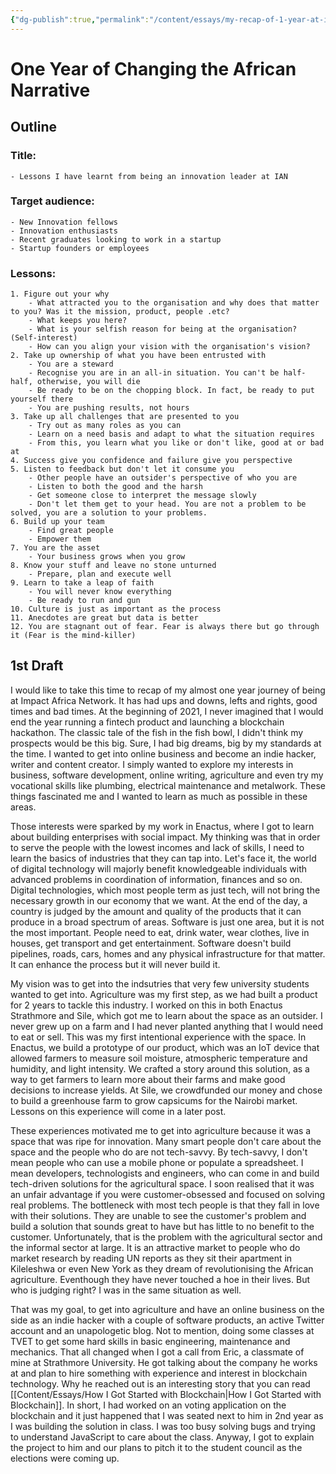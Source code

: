```yaml
---
{"dg-publish":true,"permalink":"/content/essays/my-recap-of-1-year-at-ian/"}
---
```


# One Year of Changing the African Narrative
## Outline
### Title: 
	- Lessons I have learnt from being an innovation leader at IAN

### Target audience:
	- New Innovation fellows
	- Innovation enthusiasts
	- Recent graduates looking to work in a startup
	- Startup founders or employees
### Lessons:
	1. Figure out your why
		- What attracted you to the organisation and why does that matter to you? Was it the mission, product, people .etc?
		- What keeps you here?
		- What is your selfish reason for being at the organisation? (Self-interest)
		- How can you align your vision with the organisation's vision?
	2. Take up ownership of what you have been entrusted with
		- You are a steward
		- Recognise you are in an all-in situation. You can't be half-half, otherwise, you will die
		- Be ready to be on the chopping block. In fact, be ready to put yourself there
		- You are pushing results, not hours
	3. Take up all challenges that are presented to you
		- Try out as many roles as you can
		- Learn on a need basis and adapt to what the situation requires
		- From this, you learn what you like or don't like, good at or bad at
	4. Success give you confidence and failure give you perspective
	5. Listen to feedback but don't let it consume you
		- Other people have an outsider's perspective of who you are
		- Listen to both the good and the harsh
		- Get someone close to interpret the message slowly
		- Don't let them get to your head. You are not a problem to be solved, you are a solution to your problems. 
	6. Build up your team
		- Find great people
		- Empower them
	7. You are the asset
		- Your business grows when you grow
	8. Know your stuff and leave no stone unturned
		- Prepare, plan and execute well
	9. Learn to take a leap of faith
		- You will never know everything
		- Be ready to run and gun
	10. Culture is just as important as the process
	11. Anecdotes are great but data is better
	12. You are stagnant out of fear. Fear is always there but go through it (Fear is the mind-killer)


## 1st Draft

I would like to take this time to recap of my almost one year journey of being at Impact Africa Network. It has had ups and downs, lefts and rights, good times and bad times. At the beginning of 2021, I never imagined that I would end the year running a fintech product and launching a blockchain hackathon. The classic tale of the fish in the fish bowl, I didn't think my prospects would be this big. Sure, I had big dreams, big by my standards at the time. I wanted to get into online business and become an indie hacker, writer and content creator. I simply wanted to explore my interests in business, software development, online writing, agriculture and even try my vocational skills like plumbing, electrical maintenance and metalwork. These things fascinated me and I wanted to learn as much as possible in these areas. 

Those interests were sparked by my work in Enactus, where I got to learn about building enterprises with social impact. My thinking was that in order to serve the people with the lowest incomes and lack of skills, I need to learn the basics of industries that they can tap into. Let's face it, the world of digital technology will majorly benefit knowledgeable individuals with advanced problems in coordination of information, finances and so on. Digital technologies, which most people term as just tech, will not bring the necessary growth in our economy that we want. At the end of the day, a country is judged by the amount and quality of the products that it can produce in a broad spectrum of areas. Software is just one area, but it is not the most important. People need to eat, drink water, wear clothes, live in houses, get transport and get entertainment. Software doesn't build pipelines, roads, cars, homes and any physical infrastructure for that matter. It can enhance the process but it will never build it.

My vision was to get into the indsutries that very few university students wanted to get into. Agriculture was my first step, as we had built a product for 2 years to tackle this industry. I worked on this in both Enactus Strathmore and Sile, which got me to learn about the space as an outsider. I never grew up on a farm and I had never planted anything that I would need to eat or sell. This was my first intentional experience with the space. In Enactus, we build a prototype of our product, which was an IoT device that allowed farmers to measure soil moisture, atmospheric temperature and humidity, and light intensity. We crafted a story around this solution, as a way to get farmers to learn more about their farms and make good decisions to increase yields. At Sile, we crowdfunded our money and chose to build a greenhouse farm to grow capsicums for the Nairobi market. Lessons on this experience will come in a later post.

These experiences motivated me to get into agriculture because it was a space that was ripe for innovation. Many smart people don't care about the space and the people who do are not tech-savvy. By tech-savvy, I don't mean people who can use a mobile phone or populate a spreadsheet. I mean developers, technologists and engineers, who can come in and build tech-driven solutions for the agricultural space. I soon realised that it was an unfair advantage if you were customer-obsessed and focused on solving real problems. The bottleneck with most tech people is that they fall in love with their solutions. They are unable to see the customer's problem and build a solution that sounds great to have but has little to no benefit to the customer. Unfortunately, that is the problem with the agricultural sector and the informal sector at large. It is an attractive market to people who do market research by reading UN reports as they sit their apartment in Kileleshwa or even New York as they dream of revolutionising the African agriculture. Eventhough they have never touched a hoe in their lives. But who is judging right? I was in the same situation as well.

That was my goal, to get into agriculture and have an online business on the side as an indie hacker with a couple of software products, an active Twitter account and an unapologetic blog. Not to mention, doing some classes at TVET to get some hard skills in basic engineering, maintenance and mechanics. That all changed when I got a call from Eric, a classmate of mine at Strathmore University. He got talking about the company he works at and plan to hire something with experience and interest in blockchain technology. Why he reached out is an interesting story that you can read [[Content/Essays/How I Got Started with Blockchain\|How I Got Started with Blockchain]]. In short, I had worked on an voting application on the blockchain and it just happened that I was seated next to him in 2nd year as I was building the solution in class. I was too busy solving bugs and trying to understand JavaScript to care about the class. Anyway, I got to explain the project to him and our plans to pitch it to the student council as the elections were coming up. 






